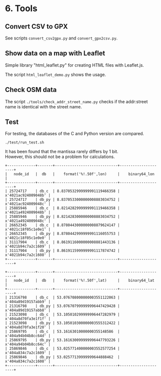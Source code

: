 # 6. Tools

## Convert CSV to GPX

See scripts `convert_csv2gpx.py` and `convert_gpx2csv.py`.

## Show data on a map with Leaflet

Simple library "html_leaflet.py" for creating HTML files with Leaflet.js.

The script `html_leaflet_demo.py` shows the usage.

## Check OSM data

The script `./tools/check_addr_street_name.py` checks if the addr:street name is
identical with the street name.

## Test

For testing, the databases of the C and Python version are compared.

    ./test/run_test.sh

It has been found that the mantissa rarely differs by 1 bit.  
However, this should not be a problem for calculations.  

```
+-------------+-------+-----------------------------+---------------------+
|   node_id   |  db   |    format('%!.50f',lon)     |    binary64_lon     |
+-------------+-------+-----------------------------+---------------------+
| 25724717    | db_c  | 8.8370532999999991119466358 | x'4021ac924009048b' |
| 25724717    | db_py | 8.8370533000000008883034752 | x'4021ac924009048c' |
| 25885946    | db_c  | 8.8214282999999991119466358 | x'4021a4924009048b' |
| 25885946    | db_py | 8.8214283000000008883034752 | x'4021a4924009048c' |
| 26652345    | db_c  | 8.8780443000000008879624147 | x'4021c18f05c1e0e1' |
| 26652345    | db_py | 8.8780442999999991116055753 | x'4021c18f05c1e0e0' |
| 31117904    | db_c  | 8.8619116000000008881443136 | x'4021b94c7a2c1609' |
| 31117904    | db_py | 8.8619115999999991117874742 | x'4021b94c7a2c1608' |
+-------------+-------+-----------------------------+---------------------+

+-------------+-------+-----------------------------+---------------------+
|   node_id   |  db   |    format('%!.50f',lat)     |    binary64_lat     |
+-------------+-------+-----------------------------+---------------------+
| 21316798    | db_c  | 53.076708000000003551122063 | x'404a89d19157abb9' |
| 21316798    | db_py | 53.076707999999996447429428 | x'404a89d19157abb8' |
| 21523098    | db_c  | 53.105010299999996447282979 | x'404a8d70fa3e1f1f' |
| 21523098    | db_py | 53.105010300000003555312422 | x'404a8d70fa3e1f20' |
| 25869795    | db_c  | 53.16163010000000355148586  | x'404a94b04b8cc64d' |
| 25869795    | db_py | 53.161630099999996447793226 | x'404a94b04b8cc64c' |
| 25869846    | db_c  | 53.025771400000003552577254 | x'404a834c7a2c1609' |
| 25869846    | db_py | 53.02577139999999644888462  | x'404a834c7a2c1608' |
+-------------+-------+-----------------------------+---------------------+
```
